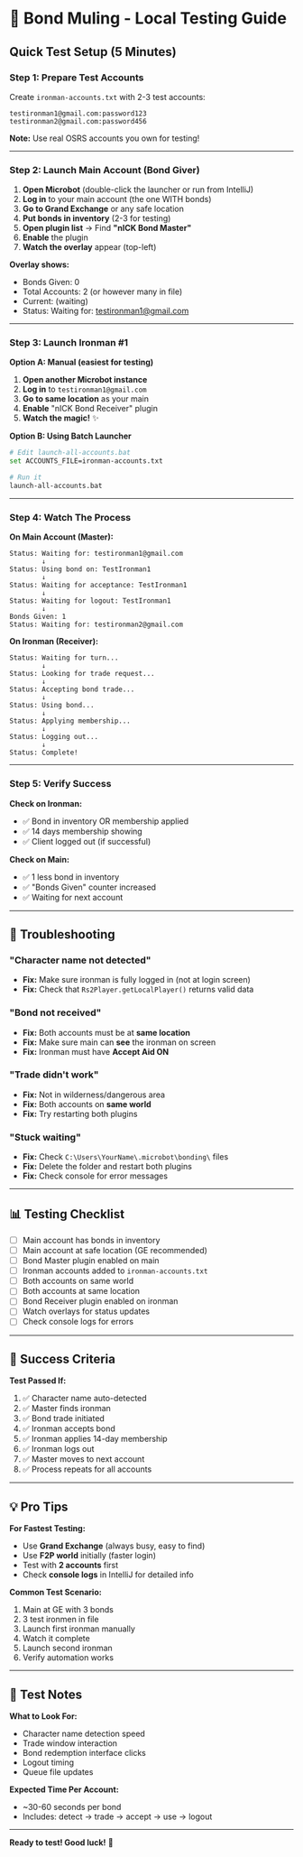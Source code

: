 # 🎁 Bond Muling - Local Testing Guide

## Quick Test Setup (5 Minutes)

### Step 1: Prepare Test Accounts

Create `ironman-accounts.txt` with 2-3 test accounts:

```
testironman1@gmail.com:password123
testironman2@gmail.com:password456
```

**Note:** Use real OSRS accounts you own for testing!

---

### Step 2: Launch Main Account (Bond Giver)

1. **Open Microbot** (double-click the launcher or run from IntelliJ)
2. **Log in** to your main account (the one WITH bonds)
3. **Go to Grand Exchange** or any safe location
4. **Put bonds in inventory** (2-3 for testing)
5. **Open plugin list** → Find **"nICK Bond Master"**
6. **Enable** the plugin
7. **Watch the overlay** appear (top-left)

**Overlay shows:**
- Bonds Given: 0
- Total Accounts: 2 (or however many in file)
- Current: (waiting)
- Status: Waiting for: testironman1@gmail.com

---

### Step 3: Launch Ironman #1

**Option A: Manual (easiest for testing)**
1. **Open another Microbot instance**
2. **Log in** to `testironman1@gmail.com`
3. **Go to same location** as your main
4. **Enable** "nICK Bond Receiver" plugin
5. **Watch the magic!** ✨

**Option B: Using Batch Launcher**
```bash
# Edit launch-all-accounts.bat
set ACCOUNTS_FILE=ironman-accounts.txt

# Run it
launch-all-accounts.bat
```

---

### Step 4: Watch The Process

**On Main Account (Master):**
```
Status: Waiting for: testironman1@gmail.com
        ↓
Status: Using bond on: TestIronman1
        ↓
Status: Waiting for acceptance: TestIronman1
        ↓
Status: Waiting for logout: TestIronman1
        ↓
Bonds Given: 1
Status: Waiting for: testironman2@gmail.com
```

**On Ironman (Receiver):**
```
Status: Waiting for turn...
        ↓
Status: Looking for trade request...
        ↓
Status: Accepting bond trade...
        ↓
Status: Using bond...
        ↓
Status: Applying membership...
        ↓
Status: Logging out...
        ↓
Status: Complete!
```

---

### Step 5: Verify Success

**Check on Ironman:**
- ✅ Bond in inventory OR membership applied
- ✅ 14 days membership showing
- ✅ Client logged out (if successful)

**Check on Main:**
- ✅ 1 less bond in inventory
- ✅ "Bonds Given" counter increased
- ✅ Waiting for next account

---

## 🐛 Troubleshooting

### "Character name not detected"
- **Fix:** Make sure ironman is fully logged in (not at login screen)
- **Fix:** Check that `Rs2Player.getLocalPlayer()` returns valid data

### "Bond not received"
- **Fix:** Both accounts must be at **same location**
- **Fix:** Make sure main can **see** the ironman on screen
- **Fix:** Ironman must have **Accept Aid ON**

### "Trade didn't work"
- **Fix:** Not in wilderness/dangerous area
- **Fix:** Both accounts on **same world**
- **Fix:** Try restarting both plugins

### "Stuck waiting"
- **Fix:** Check `C:\Users\YourName\.microbot\bonding\` files
- **Fix:** Delete the folder and restart both plugins
- **Fix:** Check console for error messages

---

## 📊 Testing Checklist

- [ ] Main account has bonds in inventory
- [ ] Main account at safe location (GE recommended)
- [ ] Bond Master plugin enabled on main
- [ ] Ironman accounts added to `ironman-accounts.txt`
- [ ] Both accounts on same world
- [ ] Both accounts at same location
- [ ] Bond Receiver plugin enabled on ironman
- [ ] Watch overlays for status updates
- [ ] Check console logs for errors

---

## 🎯 Success Criteria

**Test Passed If:**
1. ✅ Character name auto-detected
2. ✅ Master finds ironman
3. ✅ Bond trade initiated
4. ✅ Ironman accepts bond
5. ✅ Ironman applies 14-day membership
6. ✅ Ironman logs out
7. ✅ Master moves to next account
8. ✅ Process repeats for all accounts

---

## 💡 Pro Tips

**For Fastest Testing:**
- Use **Grand Exchange** (always busy, easy to find)
- Use **F2P world** initially (faster login)
- Test with **2 accounts** first
- Check **console logs** in IntelliJ for detailed info

**Common Test Scenario:**
1. Main at GE with 3 bonds
2. 3 test ironmen in file
3. Launch first ironman manually
4. Watch it complete
5. Launch second ironman
6. Verify automation works

---

## 📝 Test Notes

**What to Look For:**
- Character name detection speed
- Trade window interaction
- Bond redemption interface clicks
- Logout timing
- Queue file updates

**Expected Time Per Account:**
- ~30-60 seconds per bond
- Includes: detect → trade → accept → use → logout

---

**Ready to test! Good luck!** 🚀



